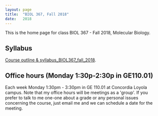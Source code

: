 ```yaml
---
layout: page
title:  "BIOL 367, Fall 2018"
date:   2018
---
```

This is the home page for class BIOL 367 - Fall 2018, Molecular Biology.

## Syllabus
[Course outline & syllabus_BIOL367_fall_2018](https://github.com/kachroolab/kachroolab/files/2336812/BIOL.367.Molecular.Biology.course.outline_fall.2018_August2018.pdf). 

## Office hours (Monday 1:30p-2:30p in GE110.01)
Each week Monday 1:30pm - 3:30pm in GE 110.01 at Concordia Loyola campus. Note that my office hours will be meetings as a 'group'. If you prefer to talk to me one-one about a grade or any personal issues concerning the course, just email me and we can schedule a date for the meeting.

